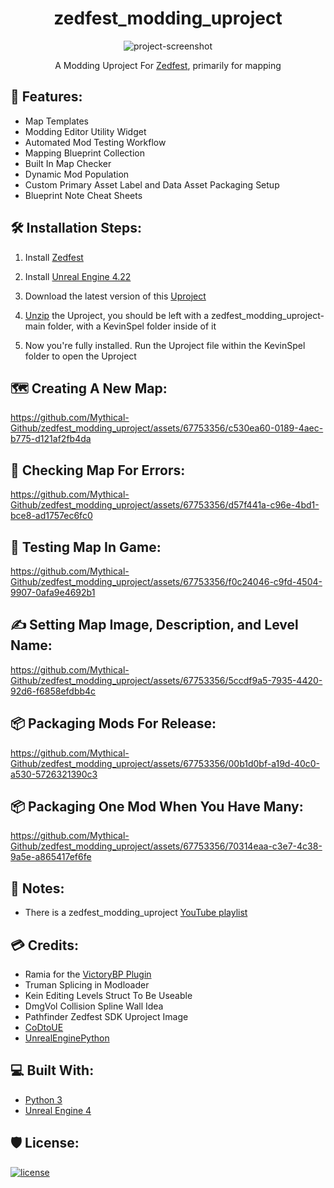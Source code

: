 <h1 id="title" align="center">zedfest_modding_uproject</h1>

<p align="center">
  <img src="https://cdn.discordapp.com/attachments/1121513483532513441/1125983083146006549/EdSplash.png" alt="project-screenshot">
</p>

<p align="center">
  A Modding Uproject For <a href="https://store.steampowered.com/app/1037080/Zedfest/">Zedfest</a>, primarily for mapping
</p>

<h2>💪 Features:</h2>

*   Map Templates
*   Modding Editor Utility Widget
*   Automated Mod Testing Workflow
*   Mapping Blueprint Collection
*   Built In Map Checker
*   Dynamic Mod Population
*   Custom Primary Asset Label and Data Asset Packaging Setup
*   Blueprint Note Cheat Sheets

<h2>🛠️ Installation Steps:</h2>

1. Install [Zedfest](https://store.steampowered.com/app/1037080/Zedfest/)

2. Install [Unreal Engine 4.22](https://store.epicgames.com)

3. Download the latest version of this [Uproject](https://github.com/Mythical-Github/zedfest_modding_uproject/archive/refs/heads/main.zip)

4. [Unzip](https://www.7-zip.org/) the Uproject, you should be left with a zedfest_modding_uproject-main folder, with a KevinSpel folder inside of it

5. Now you're fully installed. Run the Uproject file within the KevinSpel folder to open the Uproject

<h2>🗺️ Creating A New Map:</h2>

https://github.com/Mythical-Github/zedfest_modding_uproject/assets/67753356/c530ea60-0189-4aec-b775-d121af2fb4da

<h2>🧐 Checking Map For Errors:</h2>

https://github.com/Mythical-Github/zedfest_modding_uproject/assets/67753356/d57f441a-c96e-4bd1-bce8-ad1757ec6fc0

<h2>🧪 Testing Map In Game:</h2>

https://github.com/Mythical-Github/zedfest_modding_uproject/assets/67753356/f0c24046-c9fd-4504-9907-0afa9e4692b1

<h2>✍️ Setting Map Image, Description, and Level Name:</h2>

https://github.com/Mythical-Github/zedfest_modding_uproject/assets/67753356/5ccdf9a5-7935-4420-92d6-f6858efdbb4c

<h2>📦 Packaging Mods For Release:</h2>

https://github.com/Mythical-Github/zedfest_modding_uproject/assets/67753356/00b1d0bf-a19d-40c0-a530-5726321390c3

<h2>📦 Packaging One Mod When You Have Many:</h2>

https://github.com/Mythical-Github/zedfest_modding_uproject/assets/67753356/70314eaa-c3e7-4c38-9a5e-a865417ef6fe

<h2>📝 Notes:</h2>

*   There is a zedfest_modding_uproject [YouTube playlist](https://www.youtube.com/playlist?list=PLsbHITFlYqZeJO465XVTFJzGDGDez4uDZ) 

<h2>💳 Credits:</h2>

*   Ramia for the [VictoryBP Plugin](https://github.com/EverNewJoy/VictoryPlugin)
*   Truman Splicing in Modloader
*   Kein Editing Levels Struct To Be Useable
*   DmgVol Collision Spline Wall Idea
*   Pathfinder Zedfest SDK Uproject Image
*   [CoDtoUE](https://github.com/Mythical-Github/CoDtoUE4)
*   [UnrealEnginePython](https://github.com/20tab/UnrealEnginePython)

<h2>💻 Built With:</h2>

*   [Python 3](https://www.python.org/)
*   [Unreal Engine 4](https://store.epicgames.com)

<h2>🛡️ License:</h2>

[![license](https://www.gnu.org/graphics/gplv3-with-text-136x68.png)](LICENSE)
